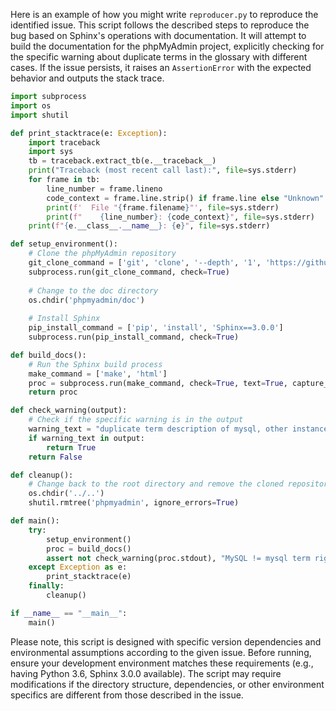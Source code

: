 Here is an example of how you might write `reproducer.py` to reproduce the identified issue. This script follows the described steps to reproduce the bug based on Sphinx's operations with documentation. It will attempt to build the documentation for the phpMyAdmin project, explicitly checking for the specific warning about duplicate terms in the glossary with different cases. If the issue persists, it raises an `AssertionError` with the expected behavior and outputs the stack trace.

```python
import subprocess
import os
import shutil

def print_stacktrace(e: Exception):
    import traceback
    import sys
    tb = traceback.extract_tb(e.__traceback__)
    print("Traceback (most recent call last):", file=sys.stderr)
    for frame in tb:
        line_number = frame.lineno
        code_context = frame.line.strip() if frame.line else "Unknown"
        print(f'  File "{frame.filename}"', file=sys.stderr)
        print(f"    {line_number}: {code_context}", file=sys.stderr)
    print(f"{e.__class__.__name__}: {e}", file=sys.stderr)

def setup_environment():
    # Clone the phpMyAdmin repository
    git_clone_command = ['git', 'clone', '--depth', '1', 'https://github.com/phpmyadmin/phpmyadmin.git']
    subprocess.run(git_clone_command, check=True)
    
    # Change to the doc directory
    os.chdir('phpmyadmin/doc')
    
    # Install Sphinx
    pip_install_command = ['pip', 'install', 'Sphinx==3.0.0']
    subprocess.run(pip_install_command, check=True)

def build_docs():
    # Run the Sphinx build process
    make_command = ['make', 'html']
    proc = subprocess.run(make_command, check=True, text=True, capture_output=True)
    return proc

def check_warning(output):
    # Check if the specific warning is in the output
    warning_text = "duplicate term description of mysql, other instance in glossary"
    if warning_text in output:
        return True
    return False

def cleanup():
    # Change back to the root directory and remove the cloned repository
    os.chdir('../..')
    shutil.rmtree('phpmyadmin', ignore_errors=True)

def main():
    try:
        setup_environment()
        proc = build_docs()
        assert not check_warning(proc.stdout), "MySQL != mysql term right?"
    except Exception as e:
        print_stacktrace(e)
    finally:
        cleanup()

if __name__ == "__main__":
    main()
```

Please note, this script is designed with specific version dependencies and environmental assumptions according to the given issue. Before running, ensure your development environment matches these requirements (e.g., having Python 3.6, Sphinx 3.0.0 available). The script may require modifications if the directory structure, dependencies, or other environment specifics are different from those described in the issue.